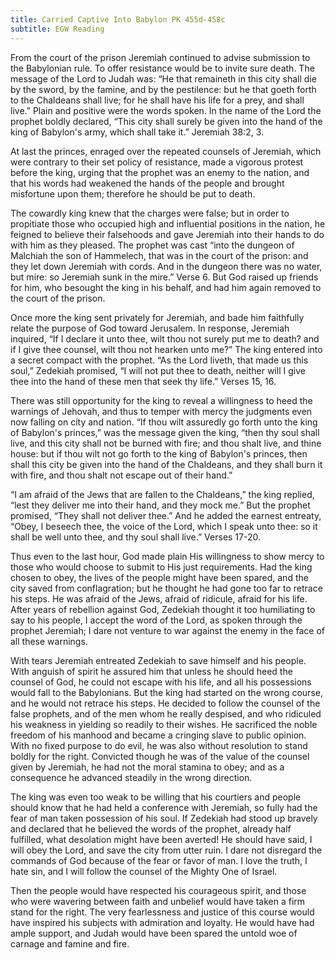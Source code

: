 ```yaml
---
title: Carried Captive Into Babylon PK 455d-458c
subtitle: EGW Reading
---
```


From the court of the prison Jeremiah continued to advise submission to the Babylonian rule. To offer resistance would be to invite sure death. The message of the Lord to Judah was: “He that remaineth in this city shall die by the sword, by the famine, and by the pestilence: but he that goeth forth to the Chaldeans shall live; for he shall have his life for a prey, and shall live.” Plain and positive were the words spoken. In the name of the Lord the prophet boldly declared, “This city shall surely be given into the hand of the king of Babylon's army, which shall take it.” Jeremiah 38:2, 3.

At last the princes, enraged over the repeated counsels of Jeremiah, which were contrary to their set policy of resistance, made a vigorous protest before the king, urging that the prophet was an enemy to the nation, and that his words had weakened the hands of the people and brought misfortune upon them; therefore he should be put to death.

The cowardly king knew that the charges were false; but in order to propitiate those who occupied high and influential positions in the nation, he feigned to believe their falsehoods and gave Jeremiah into their hands to do with him as they pleased. The prophet was cast “into the dungeon of Malchiah the son of Hammelech, that was in the court of the prison: and they let down Jeremiah with cords. And in the dungeon there was no water, but mire: so Jeremiah sunk in the mire.” Verse 6. But God raised up friends for him, who besought the king in his behalf, and had him again removed to the court of the prison.

Once more the king sent privately for Jeremiah, and bade him faithfully relate the purpose of God toward Jerusalem. In response, Jeremiah inquired, “If I declare it unto thee, wilt thou not surely put me to death? and if I give thee counsel, wilt thou not hearken unto me?” The king entered into a secret compact with the prophet. “As the Lord liveth, that made us this soul,” Zedekiah promised, “I will not put thee to death, neither will I give thee into the hand of these men that seek thy life.” Verses 15, 16.

There was still opportunity for the king to reveal a willingness to heed the warnings of Jehovah, and thus to temper with mercy the judgments even now falling on city and nation. “If thou wilt assuredly go forth unto the king of Babylon's princes,” was the message given the king, “then thy soul shall live, and this city shall not be burned with fire; and thou shalt live, and thine house: but if thou wilt not go forth to the king of Babylon's princes, then shall this city be given into the hand of the Chaldeans, and they shall burn it with fire, and thou shalt not escape out of their hand.”

“I am afraid of the Jews that are fallen to the Chaldeans,” the king replied, “lest they deliver me into their hand, and they mock me.” But the prophet promised, “They shall not deliver thee.” And he added the earnest entreaty, “Obey, I beseech thee, the voice of the Lord, which I speak unto thee: so it shall be well unto thee, and thy soul shall live.” Verses 17-20.

Thus even to the last hour, God made plain His willingness to show mercy to those who would choose to submit to His just requirements. Had the king chosen to obey, the lives of the people might have been spared, and the city saved from conflagration; but he thought he had gone too far to retrace his steps. He was afraid of the Jews, afraid of ridicule, afraid for his life. After years of rebellion against God, Zedekiah thought it too humiliating to say to his people, I accept the word of the Lord, as spoken through the prophet Jeremiah; I dare not venture to war against the enemy in the face of all these warnings.

With tears Jeremiah entreated Zedekiah to save himself and his people. With anguish of spirit he assured him that unless he should heed the counsel of God, he could not escape with his life, and all his possessions would fall to the Babylonians. But the king had started on the wrong course, and he would not retrace his steps. He decided to follow the counsel of the false prophets, and of the men whom he really despised, and who ridiculed his weakness in yielding so readily to their wishes. He sacrificed the noble freedom of his manhood and became a cringing slave to public opinion. With no fixed purpose to do evil, he was also without resolution to stand boldly for the right. Convicted though he was of the value of the counsel given by Jeremiah, he had not the moral stamina to obey; and as a consequence he advanced steadily in the wrong direction.

The king was even too weak to be willing that his courtiers and people should know that he had held a conference with Jeremiah, so fully had the fear of man taken possession of his soul. If Zedekiah had stood up bravely and declared that he believed the words of the prophet, already half fulfilled, what desolation might have been averted! He should have said, I will obey the Lord, and save the city from utter ruin. I dare not disregard the commands of God because of the fear or favor of man. I love the truth, I hate sin, and I will follow the counsel of the Mighty One of Israel.

Then the people would have respected his courageous spirit, and those who were wavering between faith and unbelief would have taken a firm stand for the right. The very fearlessness and justice of this course would have inspired his subjects with admiration and loyalty. He would have had ample support, and Judah would have been spared the untold woe of carnage and famine and fire.